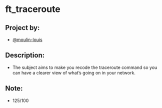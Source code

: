 # ft_traceroute

## Project by:

- [@moulin-louis](github.com/moulin-louis)

## Description:

- The subject aims to make you recode the traceroute command so you can have a clearer
view of what’s going on in your network.

## Note:

- 125/100

